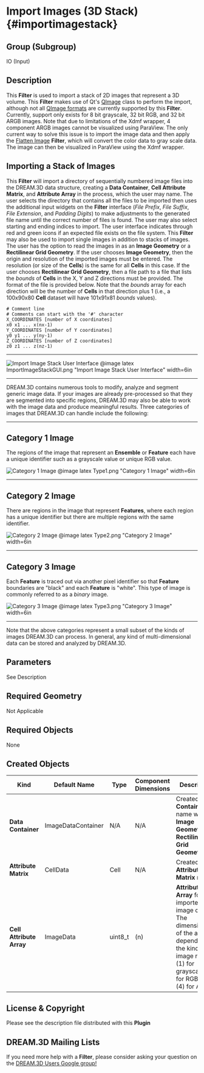 Import Images (3D Stack) {#importimagestack}
=============

## Group (Subgroup) ##
IO (Input)

## Description ##
This **Filter** is used to import a stack of 2D images that represent a 3D volume.  This **Filter** makes use of Qt's [QImage](http://doc.qt.io/qt-4.8/qimage.html) class to perform the import, although not all [QImage formats](http://doc.qt.io/qt-4.8/qimage.html#Format-enum) are currently supported by this **Filter**. Currently, support only exists for 8 bit grayscale, 32 bit RGB, and 32 bit ARGB images. Note that due to limitations of the Xdmf wrapper, 4 component ARGB images cannot be visualized using ParaView. The only current way to solve this issue is to import the image data and then apply the [Flatten Image](flattenimage.html) **Filter**, which will convert the color data to gray scale data. The image can then be visualized in ParaView using the Xdmf wrapper.

## Importing a Stack of Images ##
This **Filter** will import a directory of sequentially numbered image files into the DREAM.3D data structure, creating a **Data Container**, **Cell Attribute Matrix**, and **Attribute Array** in the process, which the user may name. 
The user selects the directory that contains all the files to be imported then uses the additional input widgets on the **Filter** interface (_File Prefix_, _File Suffix_, _File Extension_, and _Padding Digits_) to make adjustments to the generated file name until the correct number of files is found. The user may also select starting and ending indices to import. The user interface indicates through red and green icons if an expected file exists on the file system. This **Filter** may also be used to import single images in addition to stacks of images.  
The user has the option to read the images in as an **Image Geometry** or a **Rectilinear Grid Geometry**.  If the user chooses **Image Geometry**, then the origin and resolution of the imported images must be entered.  The resolution (or size of the **Cells**) is the same for all **Cells** in this case.  If the user chooses **Rectilinear Grid Geometry**, then a file path to a file that lists the *bounds* of **Cells** in the X, Y and Z directions must be provided.  The format of the file is provided below. Note that the *bounds* array for each direction will be the number of **Cells** in that direction plus 1 (i.e., a 100x90x80 **Cell** dataset will have 101x91x81 *bounds* values).

	# Comment line
	# Comments can start with the '#' character
	X_COORDINATES [number of X coordinates] 
	x0 x1 ... x(nx-1)
	Y_COORDINATES [number of Y coordinates] 
	y0 y1 ... y(ny-1)
	Z_COORDINATES [number of Z coordinates] 
	z0 z1 ... z(nz-1)

-----

![Import Image Stack User Interface](ImportImageStackGUI.png)
@image latex ImportImageStackGUI.png "Import Image Stack User Interface" width=6in

-----


DREAM.3D contains numerous tools to modify, analyze and segment generic image data.  If your images are already pre-processed so that they are segmented into specific regions, DREAM.3D may also be able to work with the image data and produce meaningful results. Three categories of images that DREAM.3D can handle include the following:

-----

## Category 1 Image ##

The regions of the image that represent an **Ensemble** or **Feature** each have a unique identifier such as a grayscale value or unique RGB value.

![Category 1 Image](Images/Type1.png)
@image latex Type1.png "Category 1 Image" width=6in

-----

## Category 2 Image ##

There are regions in the image that represent **Features**, where each region has a unique identifier but there are multiple regions with the same identifier.

![Category 2 Image](Images/Type2.png)
@image latex Type2.png "Category 2 Image" width=6in

-----

## Category 3 Image ##

Each **Feature** is traced out via another pixel identifier so that **Feature** boundaries are "black" and each **Feature** is "white". This type of image is commonly referred to as a *binary* image.

![Category 3 Image](Images/Type3.png)
@image latex Type3.png "Category 3 Image" width=6in

-----

Note that the above categories represent a small subset of the kinds of images DREAM.3D can process.  In general, any kind of multi-dimensional data can be stored and analyzed by DREAM.3D.

## Parameters ##
See Description

## Required Geometry ##
Not Applicable

## Required Objects ##
None

## Created Objects ##

| Kind | Default Name | Type | Component Dimensions | Description |
|------|--------------|------|----------------------|-------------|
| **Data Container** | ImageDataContainer | N/A | N/A | Created **Data Container** name with an **Image Geometry** or **Rectilinear Grid Geometry** |
| **Attribute Matrix** | CellData | Cell | N/A | Created **Cell Attribute Matrix** name  |
| **Cell Attribute Array**  | ImageData | uint8_t| (n) | **Attribute Array** for the imported image data. The dimensionality of the array depends on the kind of image read: (1) for grayscale, (3) for RGB, and (4) for ARGB |


## License & Copyright ##

Please see the description file distributed with this **Plugin**

## DREAM.3D Mailing Lists ##

If you need more help with a **Filter**, please consider asking your question on the [DREAM.3D Users Google group!](https://groups.google.com/forum/?hl=en#!forum/dream3d-users)


